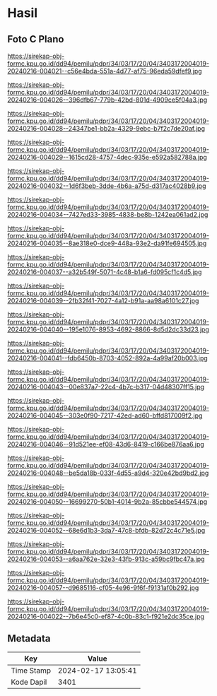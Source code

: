 # Hasil

## Foto C Plano

https://sirekap-obj-formc.kpu.go.id/dd94/pemilu/pdpr/34/03/17/20/04/3403172004019-20240216-004021--c56e4bda-551a-4d77-af75-96eda59dfef9.jpg

https://sirekap-obj-formc.kpu.go.id/dd94/pemilu/pdpr/34/03/17/20/04/3403172004019-20240216-004026--396dfb67-779b-42bd-801d-4909ce5f04a3.jpg

https://sirekap-obj-formc.kpu.go.id/dd94/pemilu/pdpr/34/03/17/20/04/3403172004019-20240216-004028--24347be1-bb2a-4329-9ebc-b7f2c7de20af.jpg

https://sirekap-obj-formc.kpu.go.id/dd94/pemilu/pdpr/34/03/17/20/04/3403172004019-20240216-004029--1615cd28-4757-4dec-935e-e592a582788a.jpg

https://sirekap-obj-formc.kpu.go.id/dd94/pemilu/pdpr/34/03/17/20/04/3403172004019-20240216-004032--1d6f3beb-3dde-4b6a-a75d-d317ac4028b9.jpg

https://sirekap-obj-formc.kpu.go.id/dd94/pemilu/pdpr/34/03/17/20/04/3403172004019-20240216-004034--7427ed33-3985-4838-be8b-1242ea061ad2.jpg

https://sirekap-obj-formc.kpu.go.id/dd94/pemilu/pdpr/34/03/17/20/04/3403172004019-20240216-004035--8ae318e0-dce9-448a-93e2-da91fe694505.jpg

https://sirekap-obj-formc.kpu.go.id/dd94/pemilu/pdpr/34/03/17/20/04/3403172004019-20240216-004037--a32b549f-5071-4c48-b1a6-fd095cf1c4d5.jpg

https://sirekap-obj-formc.kpu.go.id/dd94/pemilu/pdpr/34/03/17/20/04/3403172004019-20240216-004039--2fb32f41-7027-4a12-b91a-aa98a6101c27.jpg

https://sirekap-obj-formc.kpu.go.id/dd94/pemilu/pdpr/34/03/17/20/04/3403172004019-20240216-004040--195e1076-8953-4692-8866-8d5d2dc33d23.jpg

https://sirekap-obj-formc.kpu.go.id/dd94/pemilu/pdpr/34/03/17/20/04/3403172004019-20240216-004041--fdb6450b-8703-4052-892a-4a99af20b003.jpg

https://sirekap-obj-formc.kpu.go.id/dd94/pemilu/pdpr/34/03/17/20/04/3403172004019-20240216-004043--00e837a7-22c4-4b7c-b317-04d48307ff15.jpg

https://sirekap-obj-formc.kpu.go.id/dd94/pemilu/pdpr/34/03/17/20/04/3403172004019-20240216-004045--303e0f90-7217-42ed-ad60-bffd817009f2.jpg

https://sirekap-obj-formc.kpu.go.id/dd94/pemilu/pdpr/34/03/17/20/04/3403172004019-20240216-004046--91d521ee-ef08-43d6-8419-c166be876aa6.jpg

https://sirekap-obj-formc.kpu.go.id/dd94/pemilu/pdpr/34/03/17/20/04/3403172004019-20240216-004048--be5da18b-033f-4d55-a9d4-320e42bd9bd2.jpg

https://sirekap-obj-formc.kpu.go.id/dd94/pemilu/pdpr/34/03/17/20/04/3403172004019-20240216-004050--16699270-50b1-4014-9b2a-85cbbe544574.jpg

https://sirekap-obj-formc.kpu.go.id/dd94/pemilu/pdpr/34/03/17/20/04/3403172004019-20240216-004052--68e6d1b3-3da7-47c8-bfdb-82d72c4c71e5.jpg

https://sirekap-obj-formc.kpu.go.id/dd94/pemilu/pdpr/34/03/17/20/04/3403172004019-20240216-004053--a6aa762e-32e3-43fb-913c-a59bc9fbc47a.jpg

https://sirekap-obj-formc.kpu.go.id/dd94/pemilu/pdpr/34/03/17/20/04/3403172004019-20240216-004057--d9685116-cf05-4e96-9f6f-f9131af0b292.jpg

https://sirekap-obj-formc.kpu.go.id/dd94/pemilu/pdpr/34/03/17/20/04/3403172004019-20240216-004022--7b6e45c0-ef87-4c0b-83c1-f921e2dc35ce.jpg


## Metadata

| Key        | Value               |
| ---------- | ------------------- |
| Time Stamp | 2024-02-17 13:05:41 |
| Kode Dapil | 3401                |



